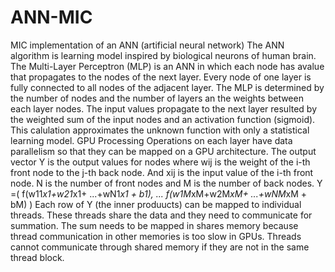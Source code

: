 # ANN-MIC
MIC implementation of an ANN (artificial neural network)
The ANN algorithm is learning model inspired by biological neurons of human brain. The Multi-Layer Perceptron (MLP) is an ANN 
in which each node has avalue that propagates to the nodes of the next layer. Every node of one layer is fully connected to 
all nodes of the adjacent layer. 
The MLP is determined by the number of nodes and the number of layers an the weights between each layer nodes. 
The input values propagate to the next layer resulted by the weighted sum of the input nodes and an activation function (sigmoid). 
This calulation approximates the unknown function with only a statistical learning model.
GPU Processing
Operations on each layer have data parallelism so that they can be mapped on a GPU architecture.
The output vector Y is the output values for nodes where wij is the weight of the i-th front node to the j-th back node.
And xij is the input value of the i-th front node.
N is the number of front nodes and M is the number of back nodes.
Y =( f(w11*x1+w21*x1+ ...+wN1*x1 + b1), ... f(w1M*xM+w2M*xM+ ...+wNM*xM + bM) )
Each row of Y (the inner produucts) can be mapped to individual threads. These threads share the data and
they need to communicate for summation. The sum needs to be mapped in shares memory because thread communication in
other memories is too slow in GPUs.
Threads cannot communicate through shared memory if they are not in the same thread block.
